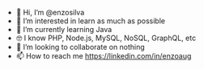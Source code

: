 - 👋 Hi, I’m @enzosilva
- 👀 I’m interested in learn as much as possible
- 🌱 I’m currently learning Java
- 🤓 I know PHP, Node.js, MySQL, NoSQL, GraphQL, etc
- 💞️ I’m looking to collaborate on nothing
- 📫 How to reach me https://linkedin.com/in/enzoaug

<!---
enzosilva/enzosilva is a ✨ special ✨ repository because its `README.md` (this file) appears on your GitHub profile.
You can click the Preview link to take a look at your changes.
--->
